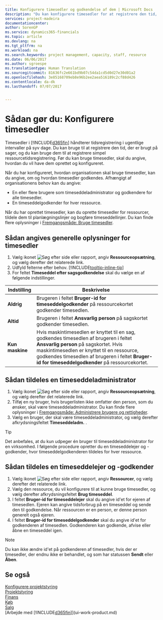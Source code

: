 ```yaml
---
title: Konfigurere timesedler og godkendelse af dem | Microsoft Docs
description: "Du kan konfigurere timesedler for at registrere den tid, der bruges på sager og på anvendelse af ressourcer, der hjælper dig med projektstyring, personale og kapacitet"
services: project-madeira
documentationcenter: 
author: SorenGP
ms.service: dynamics365-financials
ms.topic: article
ms.devlang: na
ms.tgt_pltfrm: na
ms.workload: na
ms.search.keywords: project management, capacity, staff, resource
ms.date: 06/06/2017
ms.author: sgroespe
ms.translationtype: Human Translation
ms.sourcegitcommit: 81636fc2e661bd9b07c54da1cd5d0d27e30d01a2
ms.openlocfilehash: 3e85168709eb8e96b2ee2aea516189c2cf88d426
ms.contentlocale: da-dk
ms.lasthandoff: 07/07/2017


---
```

# <a name="how-to-set-up-time-sheets"></a>Sådan gør du: Konfigurere timesedler
Timesedler i [!INCLUDE[d365fin](includes/d365fin_md.md)] håndterer tidsregistrering i ugentlige intervaller på syv dage. Du kan bruge til at registrere den tid, der er brugt på sager, og du kan bruge dem til at registrere simpel ressourcetidsregistrering. Før du kan bruge timesedler, skal du angive, hvordan du vil have dem oprettet og konfigureret.

Når du har konfigureret, hvordan organisationen skal bruge timesedler, kan du angive, om og hvordan timesedler godkendes. Afhængigt af organisationens behov kan du angive:

* En eller flere brugere som timeseddeladministrator og godkendere for alle timesedler.
* En timeseddelgodkender for hver ressource.

Når du har oprettet timesedler, kan du oprette timesedler for ressourcer, tildele dem til planlægningslinjer og bogføre timeseddellinjer. Du kan finde flere oplysninger i [Fremgangsmåde: Bruge timesedler](projects-how-use-time-sheets.md).

## <a name="to-set-up-general-information-for-time-sheets"></a>Sådan angives generelle oplysninger for timesedler
1. Vælg ikonet ![Søg efter side eller rapport](media/ui-search/search_small.png "Ikonet Søg efter side eller rapport"), angiv **Ressourceopsætning**, og vælg derefter det relaterede link.  
2. Udfyld felterne efter behov. [!INCLUDE[tooltip-inline-tip](includes/tooltip-inline-tip_md.md)]
3. For feltet **Timeseddel efter sagsgodkendelse** skal du vælge en af følgende indstillinger.

| Indstilling | Beskrivelse |
| --- | --- |
| **Aldrig** |Brugeren i feltet **Bruger-id for timeseddelgodkender** på ressourcekortet godkender timesedlen. |
| **Altid** |Brugeren i feltet **Ansvarlig person** på sagskortet godkender timesedlen. |
| **Kun maskine** |Hvis maskintimesedlen er knyttet til en sag, godkendes timesedlen af brugeren i feltet **Ansvarlig person** på sagskortet. Hvis maskintimesedlen er knyttet til en ressource, godkendes timesedlen af brugeren i feltet **Bruger-id for timeseddelgodkender** på ressourcekortet. |

## <a name="to-assign-a-time-sheet-administrator"></a>Sådan tildeles en timeseddeladministrator
1. Vælg ikonet ![Søg efter side eller rapport](media/ui-search/search_small.png "Ikonet Søg efter side eller rapport"), angiv **Ressourceopsætning**, og vælg derefter det relaterede link.  
2. Tilføj en ny bruger, hvis brugerlisten ikke omfatter den person, som du ønsker, skal være timeseddeladministrator. Du kan finde flere oplysninger i [Fremgangsmåde: Administrere brugere og rettigheder](ui-how-users-permissions.md).
3. Vælg en bruger, der skal være timeseddeladministrator, og vælg derefter afkrydsningsfeltet **Timeseddeladm.** .  

> [!TIP]  
>   Det anbefales, at du kun udpeger én bruger til timeseddeladministrator for en virksomhed. I følgende procedure opretter du en timeseddelejer og -godkender, hvor timeseddelgodkenderen tildeles for hver ressource.  

## <a name="to-assign-a-time-sheets-owner-and-approver"></a>Sådan tildeles en timeseddelejer og -godkender
1. Vælg ikonet ![Søg efter side eller rapport](media/ui-search/search_small.png "Ikonet Søg efter side eller rapport"), angiv **Ressourcer**, og vælg derefter det relaterede link.
2. Vælg den ressource, du vil konfigurere til at kunne bruge timesedler, og vælg derefter afkrydsningsfeltet **Brug timeseddel**.  
3. I feltet **Bruger-id for timeseddelejer** skal du angive id'et for ejeren af timesedlen. Ejeren kan angive tidsforbrug på en timeseddel og sende den til godkendelse. Når ressourcen er en person, er denne person generelt også ejeren.  
4. I feltet **Bruger-id for timeseddelgodkender** skal du angive id'et for godkenderen af timesedlen. Godkenderen kan godkende, afvise eller åbne en timeseddel igen.  

> [!NOTE]  
>   Du kan ikke ændre id'et på godkenderen af timesedler, hvis der er timesedler, der endnu ikke er behandlet, og som har statussen **Sendt** eller **Åben**.

## <a name="see-also"></a>Se også
[Konfigurere projektstyring](projects-setup-projects.md)  
[Projektstyring](projects-manage-projects.md)  
[Finans](finance.md)  
[Køb](purchasing-manage-purchasing.md)         
[Salg](sales-manage-sales.md)      
[Arbejde med [!INCLUDE[d365fin](includes/d365fin_md.md)]](ui-work-product.md)  

